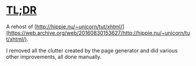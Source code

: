 # [TL;DR](https://iamrifki.github.io/tldr/)
A rehost of [http://hippie.nu/~unicorn/tut/xhtml/](https://web.archive.org/web/20160830153627/http://hippie.nu/~unicorn/tut/xhtml/).

I removed all the clutter created by the page generator and did various other improvements, all done manually.
